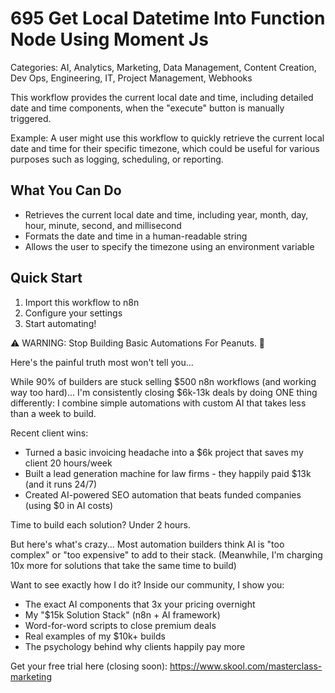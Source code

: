 # 695 Get Local Datetime Into Function Node Using Moment Js

Categories: AI, Analytics, Marketing, Data Management, Content Creation, Dev Ops, Engineering, IT, Project Management, Webhooks

This workflow provides the current local date and time, including detailed date and time components, when the "execute" button is manually triggered.

Example: A user might use this workflow to quickly retrieve the current local date and time for their specific timezone, which could be useful for various purposes such as logging, scheduling, or reporting.

## What You Can Do
- Retrieves the current local date and time, including year, month, day, hour, minute, second, and millisecond
- Formats the date and time in a human-readable string
- Allows the user to specify the timezone using an environment variable

## Quick Start
1. Import this workflow to n8n
2. Configure your settings
3. Start automating!

⚠️ WARNING: Stop Building Basic Automations For Peanuts. 🚫

Here's the painful truth most won't tell you...

While 90% of builders are stuck selling $500 n8n workflows (and working way too hard)...
I'm consistently closing $6k-13k deals by doing ONE thing differently:
I combine simple automations with custom AI that takes less than a week to build.

Recent client wins:
* Turned a basic invoicing headache into a $6k project that saves my client 20 hours/week
* Built a lead generation machine for law firms - they happily paid $13k (and it runs 24/7)
* Created AI-powered SEO automation that beats funded companies (using $0 in AI costs)

Time to build each solution? Under 2 hours.

But here's what's crazy...
Most automation builders think AI is "too complex" or "too expensive" to add to their stack.
(Meanwhile, I'm charging 10x more for solutions that take the same time to build)

Want to see exactly how I do it?
Inside our community, I show you:
* The exact AI components that 3x your pricing overnight
* My "$15k Solution Stack" (n8n + AI framework)
* Word-for-word scripts to close premium deals
* Real examples of my $10k+ builds
* The psychology behind why clients happily pay more

Get your free trial here (closing soon): https://www.skool.com/masterclass-marketing
